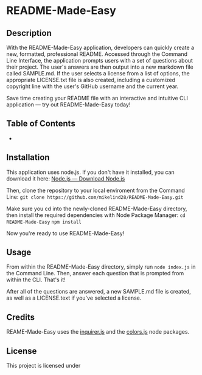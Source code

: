 # README-Made-Easy

## Description

With the README-Made-Easy application, developers can quickly create a new, formatted, professional README. Accessed through the Command Line Interface, the application prompts users with a set of questions about their project. The user's answers are then output into a new markdown file called SAMPLE.md. If the user selects a license from a list of options, the appropriate LICENSE.txt file is also created, including a customized copyright line with the user's GitHub username and the current year.

Save time creating your README file with an interactive and intuitive CLI application — try out README-Made-Easy today!

## Table of Contents

- []()

## Installation

This application uses node.js. If you don't have it installed, you can download it here: [Node.js — Download Node.js](https://nodejs.org/en/download/package-manager)

Then, clone the repository to your local enviroment from the Command Line:
```git clone https://github.com/mikelind28/README-Made-Easy.git```

Make sure you cd into the newly-cloned README-Made-Easy directory, then install the required dependencies with Node Package Manager:
```cd README-Made-Easy```
```npm install```

Now you're ready to use README-Made-Easy!

## Usage

From within the README-Made-Easy directory, simply run ```node index.js``` in the Command Line. Then, answer each question that is prompted from within the CLI. That's it!

After all of the questions are answered, a new SAMPLE.md file is created, as well as a LICENSE.text if you've selected a license.

## Credits

REAME-Made-Easy uses the [inquirer.js](https://github.com/SBoudrias/Inquirer.js/blob/main/packages/inquirer/README.md) and the [colors.js](https://github.com/Marak/colors.js) node packages. 

## License

This project is licensed under 
